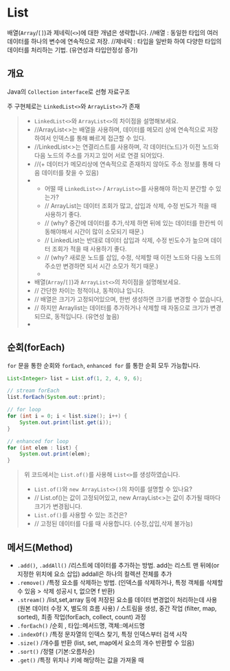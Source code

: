 # List
배열(`Array`/`[]`)과 제네릭(`<>`)에 대한 개념은 생략합니다.
//배열 : 동일한 타입의 여러 데이터를 하나의 변수에 연속적으로 저장.
//제네릭 : 타입을 일반화 하여 다양한 타입의 데이터를 처리하는 기법. (유연성과 타입안정성 증가)

## 개요
Java의 `Collection` `interface`로 선형 자료구조

주 구현체로는 `LinkedList<>`와 `ArrayList<>`가 존재

> - `LinkedList<>`와 `ArrayList<>`의 차이점을 설명해보세요.
> - //ArrayList<>는 배열을 사용하며, 데이터를 메모리 상에 연속적으로 저장하여서 인덱스를 통해 빠르게 접근할 수 있다.
> - //LinkedList<>는 연결리스트를 사용하며, 각 데이터(노드)가 이전 노드와 다음 노드의 주소를 가지고 있어 서로 연결 되어있다. 
> - //(+ 데이터가 메모리상에 연속적으로 존재하지 않아도 주소 정보를 통해 다음 데이터를 찾을 수 있음)
> - 
>   - 어떨 때 `LinkedList<>` / `ArrayList<>`를 사용해야 하는지 분간할 수 있는가?
>   - // ArrayList는 데이터 조회가 많고, 삽입과 삭제, 수정 빈도가 적을 때 사용하기 좋다. 
>   - // (why? 중간에 데이터를 추가,삭제 하면 뒤에 있는 데이터를 한칸씩 이동해야해서 시간이 많이 소모되기 때문.)
>   - // LinkedList는 반대로 데이터 삽입과 삭제, 수정 빈도수가 높으며 데이터 조회가 적을 때 사용하기 좋다.
>   - // (why? 새로운 노드를 삽입, 수정, 삭제할 때 이전 노드와 다음 노드의 주소만 변경하면 되서 시간 소모가 적기 때문.)
>   - 
> - 배열(`Array`/`[]`)과 `ArrayList<>`의 차이점을 설명해보세요.
> - // 간단한 차이는 정적이냐, 동적이냐 입니다.
> - // 배열은 크기가 고정되어있으며, 한번 생성하면 크기를 변경할 수 없습니다, 
> - // 하지만 Arraylist는 데이터를 추가하거나 삭제할 때 자동으로 크기가 변경되므로, 동적입니다. (유연성 높음)
> - 

## 순회(forEach)
`for` 문을 통한 순회와 `forEach`, `enhanced for` 를 통한 순회 모두 가능합니다.
```java
List<Integer> list = List.of(1, 2, 4, 9, 6);

// stream forEach
list.forEach(System.out::print);

// for loop
for (int i = 0; i < list.size(); i++) {
    System.out.print(list.get(i));
}

// enhanced for loop
for (int elem : list) {
    System.out.print(elem);
}
```

> 위 코드에서는 `List.of()`를 사용해 `List<>`를 생성하였습니다.
> - `List.of()`와 `new ArrayList<>()`의 차이를 설명할 수 있나요?
> - // List.of()는 값이 고정되어있고, new ArrayList<>는 값이 추가될 때마다 크기가 변경됩니다.
> - `List.of()`를 사용할 수 있는 조건은?
> - // 고정된 데이터를 다룰 때 사용합니다. (수정,삽입,삭제 불가능)

## 메서드(Method)
- `.add()`, `.addAll()` /리스트에 데이터를 추가하는 방법. add는 리스트 맨 뒤에(or 지정한 위치에 요소 삽입) addall은 하나의 컬렉션 전체를 추가 
- `.remove()` /특정 요소를 삭제하는 방법. (인덱스를 삭제하거나, 특정 객체를 삭제할 수 있음 > 삭제 성공시 t, 없으면 f 반환)
- `.stream()` /list,set,array 등에 저장된 요소를 데이터 변경없이 처리하는데 사용 (원본 데이터 수정 X, 별도의 흐름 사용)
             / 스트림을 생성, 중간 작업 (filter, map, sorted), 최종 작업(forEach, collect, count) 과정
- `.forEach()` /순회 , 타입::메서드명, 객체::메서드명
- `.indexOf()` /특정 문자열의 인덱스 찾기, 특정 인덱스부터 검색 시작
- `.size()` /개수를 반환 (list, set, map에서 요소의 개수 반환할 수 있음)
- `.sort()` /정렬 (기본:오름차순)
- `.get()` /특정 위치나 키에 해당하는 값을 가져올 때 